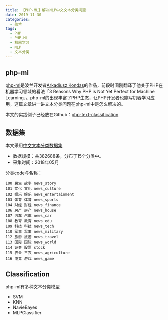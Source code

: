 ```yaml
---
title: 【PHP-ML】解决NLP中文文本分类问题
date: 2019-11-30
categories:
  - 技术
tags: 
  - PHP
  - PHP-ML
  - 机器学习
  - NLP
  - 文本分类
---
```


## php-ml

[php-ml](https://php-ml.readthedocs.io/en/latest/)是波兰开发者[Arkadiusz Kondas](https://arkadiuszkondas.com/)的作品，前段时间刚翻译了他关于PHP在机器学习领域的看法「3 Reasons Why PHP is Not Yet Perfect for Machine Learning」。php-ml的出现丰富了PHP生态，让PHP开发者也能写机器学习应用，这篇文章讲一讲文本分类问题在php-ml中是怎么解决的。

本文的实践例子已经放在Github：[php-text-classification](https://github.com/funsoul/php-text-classification)

## 数据集

本文采用[中文文本分类数据集](https://github.com/fatecbf/toutiao-text-classfication-dataset)

- 数据规模：共382688条，分布于15个分类中。
- 采集时间：2018年05月

分类code与名称：


```vim
100 民生 故事 news_story
101 文化 文化 news_culture
102 娱乐 娱乐 news_entertainment
103 体育 体育 news_sports
104 财经 财经 news_finance
106 房产 房产 news_house
107 汽车 汽车 news_car
108 教育 教育 news_edu 
109 科技 科技 news_tech
110 军事 军事 news_military
112 旅游 旅游 news_travel
113 国际 国际 news_world
114 证券 股票 stock
115 农业 三农 news_agriculture
116 电竞 游戏 news_game
```


## Classification

php-ml有多种文本分类模型

- SVM
- KNN
- NavieBayes
- MLPClassifier

